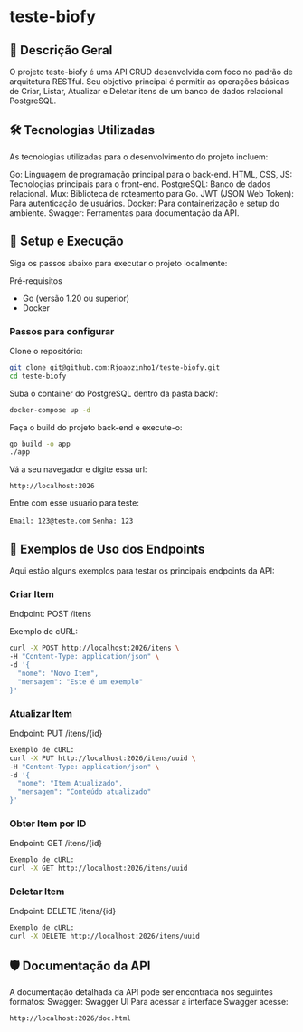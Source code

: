 # teste-biofy

## 📝 Descrição Geral
O projeto teste-biofy é uma API CRUD desenvolvida com foco no padrão de arquitetura RESTful. Seu objetivo principal é permitir as operações básicas de Criar, Listar, Atualizar e Deletar itens de um banco de dados relacional PostgreSQL.

## 🛠 Tecnologias Utilizadas
As tecnologias utilizadas para o desenvolvimento do projeto incluem:

Go: Linguagem de programação principal para o back-end.
HTML, CSS, JS: Tecnologias principais para o front-end.
PostgreSQL: Banco de dados relacional.
Mux: Biblioteca de roteamento para Go.
JWT (JSON Web Token): Para autenticação de usuários.
Docker: Para containerização e setup do ambiente.
Swagger: Ferramentas para documentação da API.

## 🚀 Setup e Execução
Siga os passos abaixo para executar o projeto localmente:

Pré-requisitos
- Go (versão 1.20 ou superior)
- Docker

### Passos para configurar

Clone o repositório:
```sh
git clone git@github.com:Rjoaozinho1/teste-biofy.git
cd teste-biofy
```

Suba o container do PostgreSQL dentro da pasta back/:
```sh
docker-compose up -d
```

Faça o build do projeto back-end e execute-o:
```sh
go build -o app
./app
```

Vá a seu navegador e digite essa url:

`http://localhost:2026`

Entre com esse usuario para teste:

`Email: 123@teste.com`
`Senha: 123`

## 📌 Exemplos de Uso dos Endpoints
Aqui estão alguns exemplos para testar os principais endpoints da API:

### Criar Item
Endpoint: POST /itens

Exemplo de cURL:
```sh
curl -X POST http://localhost:2026/itens \
-H "Content-Type: application/json" \
-d '{
  "nome": "Novo Item",
  "mensagem": "Este é um exemplo"
}'
```
### Atualizar Item
Endpoint: PUT /itens/{id}
```sh
Exemplo de cURL:
curl -X PUT http://localhost:2026/itens/uuid \
-H "Content-Type: application/json" \
-d '{
  "nome": "Item Atualizado",
  "mensagem": "Conteúdo atualizado"
}'
```
### Obter Item por ID
Endpoint: GET /itens/{id}
```sh
Exemplo de cURL:
curl -X GET http://localhost:2026/itens/uuid
```
### Deletar Item
Endpoint: DELETE /itens/{id}
```sh
Exemplo de cURL:
curl -X DELETE http://localhost:2026/itens/uuid
```
## 🛡 Documentação da API
A documentação detalhada da API pode ser encontrada nos seguintes formatos:
Swagger: Swagger UI
Para acessar a interface Swagger acesse:

`http://localhost:2026/doc.html`